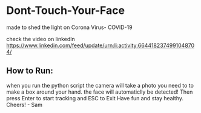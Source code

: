 # Dont-Touch-Your-Face
made to shed the light on Corona Virus- COVID-19

check the video on linkedIn
https://www.linkedin.com/feed/update/urn:li:activity:6644182374991048704/

## How to Run:
when you run the python script the camera will take a photo
you need to to make a box around your hand. the face will automaticlly be detected!
Then press Enter to start tracking and ESC to Exit
Have fun and stay healthy. Cheers! - Sam

